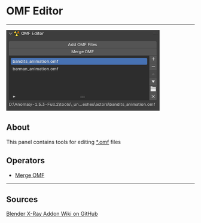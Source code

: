 # OMF Editor

___

![Alt text centered](assets/images/n-panel-omf-editor.png)

## About

This panel contains tools for editing [*.omf](../../../references/file-formats/animations/omf.md) files

## Operators

- [Merge OMF](../addon-operators/operator-merge-omf.md)

___

## Sources

[Blender X-Ray Addon Wiki on GitHub](https://github.com/PavelBlend/blender-xray/wiki/Panel-OMF-Editor)
